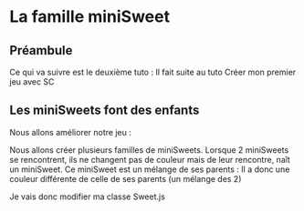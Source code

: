 # La famille miniSweet

## Préambule
Ce qui va suivre est le deuxième tuto : Il fait suite au tuto 
	Créer mon premier jeu avec SC

## Les miniSweets font des enfants

Nous allons améliorer notre jeu : 

Nous allons créer plusieurs familles de miniSweets.
Lorsque 2 miniSweets se rencontrent, ils ne changent pas de couleur mais de leur rencontre, naît un miniSweet.
Ce miniSweet est un mélange de ses parents : Il a donc une couleur différente de celle de ses parents (un mélange des 2)

Je vais donc modifier ma classe Sweet.js